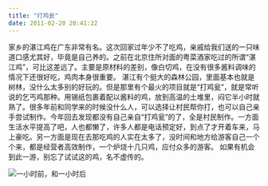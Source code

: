 ```yaml
---
title: "打鸡瓮"
date: 2011-02-20 20:41:22
---
```


家乡的湛江鸡在广东非常有名。这次回家过年少不了吃鸡，亲戚给我们送的一只味道口感尤其好，毕竟是自己养的。之前在北京住所对面的粤菜酒家吃过的所谓“湛江鸡”，可比这差远了。主要是原材料的差别，像白切鸡，在没有很多酱料调味的情况下还很好吃，鸡肉本身很重要。 湛江有个挺大的森林公园，里面基本也就是树林，没什么太多别的好玩的。但是那里有个最火的项目就是“打鸡瓮”，就是常听说的乞丐鸡那种。用锡纸包裹着配以酱料的鸡，放到高温的土堆里，闷它半小时就熟了。很多年前和同学来的时候没什么人，可以选择让村民帮你打，也可以自己亲手尝试制作。今年回去发现都没有自己亲自“打鸡瓮”的了，全是村民制作。一方面生活水平提高了吧，人也都懒了，许多人都是电话预定好，到点了才开着车来，马上豪吃。另一方面是现在去那吃鸡的人实在太多了，没时间和地方给游客自己一个个来，都是经营者高效制作，一个炉烧十几只鸡，应付众多的游客。 如果有机会到此一游，别忘了试试这的鸡，名不虚传的。 

![](../../../images/2011/zhanjiangji.jpg "一小时前，和一小时后")
